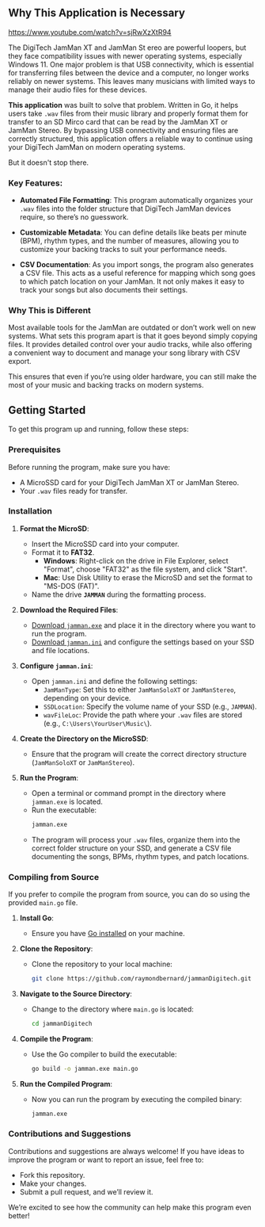## Why This Application is Necessary
 

https://www.youtube.com/watch?v=sjRwXzXtR94

The DigiTech JamMan XT and JamMan St
ereo are powerful loopers, but they face compatibility issues with newer operating systems, especially Windows 11. One major problem is that USB connectivity, which is essential for transferring files between the device and a computer, no longer works reliably on newer systems. This leaves many musicians with limited ways to manage their audio files for these devices.

**This application** was built to solve that problem. Written in Go, it helps users take `.wav` files from their music library and properly format them for transfer to an SD Mirco card that can be read by the JamMan XT or JamMan Stereo. By bypassing USB connectivity and ensuring files are correctly structured, this application offers a reliable way to continue using your DigiTech JamMan on modern operating systems.

But it doesn't stop there.

### Key Features:
- **Automated File Formatting**: This program automatically organizes your `.wav` files into the folder structure that DigiTech JamMan devices require, so there’s no guesswork.
  
- **Customizable Metadata**: You can define details like beats per minute (BPM), rhythm types, and the number of measures, allowing you to customize your backing tracks to suit your performance needs.
  
- **CSV Documentation**: As you import songs, the program also generates a CSV file. This acts as a useful reference for mapping which song goes to which patch location on your JamMan. It not only makes it easy to track your songs but also documents their settings.

### Why This is Different

Most available tools for the JamMan are outdated or don’t work well on new systems. What sets this program apart is that it goes beyond simply copying files. It provides detailed control over your audio tracks, while also offering a convenient way to document and manage your song library with CSV export.

This ensures that even if you’re using older hardware, you can still make the most of your music and backing tracks on modern systems.



## Getting Started

To get this program up and running, follow these steps:

### Prerequisites
Before running the program, make sure you have:
- A MicroSSD card for your DigiTech JamMan XT or JamMan Stereo.
- Your `.wav` files ready for transfer.

### Installation

1. **Format the MicroSD**:
   - Insert the MicroSSD card into your computer.
   - Format it to **FAT32**.
     - **Windows**: Right-click on the drive in File Explorer, select "Format", choose "FAT32" as the file system, and click "Start".
     - **Mac**: Use Disk Utility to erase the MicroSD and set the format to "MS-DOS (FAT)".
   - Name the drive **`JAMMAN`** during the formatting process.

2. **Download the Required Files**:
   - [Download `jamman.exe`](#) and place it in the directory where you want to run the program.
   - [Download `jamman.ini`](#) and configure the settings based on your SSD and file locations.

3. **Configure `jamman.ini`**:
   - Open `jamman.ini` and define the following settings:
     - `JamManType`: Set this to either `JamManSoloXT` or `JamManStereo`, depending on your device.
     - `SSDLocation`: Specify the volume name of your SSD (e.g., `JAMMAN`).
     - `wavFileLoc`: Provide the path where your `.wav` files are stored (e.g., `C:\Users\YourUser\Music\`).

4. **Create the Directory on the MicroSSD**:
   - Ensure that the program will create the correct directory structure (`JamManSoloXT` or `JamManStereo`).

5. **Run the Program**:
   - Open a terminal or command prompt in the directory where `jamman.exe` is located.
   - Run the executable:
     ```bash
     jamman.exe
     ```
   - The program will process your `.wav` files, organize them into the correct folder structure on your SSD, and generate a CSV file documenting the songs, BPMs, rhythm types, and patch locations.

### Compiling from Source

If you prefer to compile the program from source, you can do so using the provided `main.go` file.

1. **Install Go**:
   - Ensure you have [Go installed](https://golang.org/dl/) on your machine.

2. **Clone the Repository**:
   - Clone the repository to your local machine:
     ```bash
     git clone https://github.com/raymondbernard/jammanDigitech.git
     ```

3. **Navigate to the Source Directory**:
   - Change to the directory where `main.go` is located:
     ```bash
     cd jammanDigitech
     ```

4. **Compile the Program**:
   - Use the Go compiler to build the executable:
     ```bash
     go build -o jamman.exe main.go
     ```

5. **Run the Compiled Program**:
   - Now you can run the program by executing the compiled binary:
     ```bash
     jamman.exe
     ```

### Contributions and Suggestions

Contributions and suggestions are always welcome! If you have ideas to improve the program or want to report an issue, feel free to:
- Fork this repository.
- Make your changes.
- Submit a pull request, and we’ll review it.

We’re excited to see how the community can help make this program even better!

